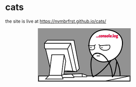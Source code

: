 # cats  
the site is live at https://nvmbrfrst.github.io/cats/

<p align="center">
  <img src="https://github.com/nvmbrfrst/cats/blob/main/img/1.png">  
</p>

